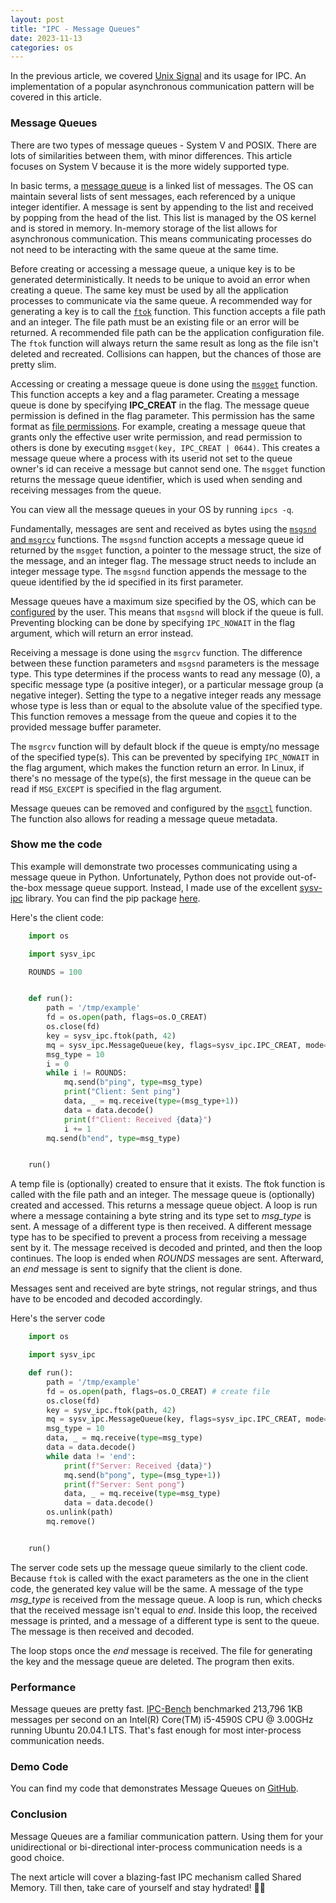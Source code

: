 ```yaml
---
layout: post
title: "IPC - Message Queues"
date: 2023-11-13
categories: os
---
```


In the previous article, we covered [Unix Signal](https://goodyduru.github.io/os/2023/10/05/ipc-unix-signals.html) and its usage for IPC. An implementation of a popular asynchronous communication pattern will be covered in this article.

### Message Queues 
There are two types of message queues - System V and POSIX. There are lots of similarities between them, with minor differences. This article focuses on System V because it is the more widely supported type. 

In basic terms, a [message queue](https://github.com/torvalds/linux/blob/6bc986ab839c844e78a2333a02e55f02c9e57935/ipc/msg.c#L49) is a linked list of messages. The OS can maintain several lists of sent messages, each referenced by a unique integer identifier. A message is sent by appending to the list and received by popping from the head of the list. This list is managed by the OS kernel and is stored in memory. In-memory storage of the list allows for asynchronous communication. This means communicating processes do not need to be interacting with the same queue at the same time.

Before creating or accessing a message queue, a unique key is to be generated deterministically. It needs to be unique to avoid an error when creating a queue. The same key must be used by all the application processes to communicate via the same queue. A recommended way for generating a key is to call the [`ftok`](https://man7.org/linux/man-pages/man3/ftok.3.html) function. This function accepts a file path and an integer. The file path must be an existing file or an error will be returned. A recommended file path can be the application configuration file. The `ftok` function will always return the same result as long as the file isn't deleted and recreated. Collisions can happen, but the chances of those are pretty slim.

Accessing or creating a message queue is done using the [`msgget`](https://man7.org/linux/man-pages/man2/msgget.2.html) function. This function accepts a key and a flag parameter. Creating a message queue is done by specifying **IPC_CREAT** in the flag. The message queue permission is defined in the flag parameter. This permission has the same format as [file permissions](https://www.multacom.com/faq/password_protection/file_permissions.htm). For example, creating a message queue that grants only the effective user write permission, and read permission to others is done by executing `msgget(key, IPC_CREAT | 0644)`. This creates a message queue where a process with its userid not set to the queue owner's id can receive a message but cannot send one. The `msgget` function returns the message queue identifier, which is used when sending and receiving messages from the queue.

You can view all the message queues in your OS by running `ipcs -q`.

Fundamentally, messages are sent and received as bytes using the [`msgsnd` and `msgrcv`](https://man7.org/linux/man-pages/man2/msgsnd.2.html) functions. The `msgsnd` function accepts a message queue id returned by the `msgget` function, a pointer to the message struct, the size of the message, and an integer flag. The message struct needs to include an integer message type. The `msgsnd` function appends the message to the queue identified by the id specified in its first parameter. 

Message queues have a maximum size specified by the OS, which can be [configured](https://www.ibm.com/docs/en/db2/11.1?topic=unix-modifying-kernel-parameters-linux) by the user. This means that `msgsnd` will block if the queue is full. Preventing blocking can be done by specifying `IPC_NOWAIT` in the flag argument, which will return an error instead.

Receiving a message is done using the `msgrcv` function. The difference between these function parameters and `msgsnd` parameters is the message type. This type determines if the process wants to read any message (0), a specific message type (a positive integer), or a particular message group (a negative integer). Setting the type to a negative integer reads any message whose type is less than or equal to the absolute value of the specified type. This function removes a message from the queue and copies it to the provided message buffer parameter.

The `msgrcv` function will by default block if the queue is empty/no message of the specified type(s). This can be prevented by specifying `IPC_NOWAIT` in the flag argument, which makes the function return an error. In Linux, if there's no message of the type(s), the first message in the queue can be read if `MSG_EXCEPT` is specified in the flag argument.

Message queues can be removed and configured by the [`msgctl`](https://man7.org/linux/man-pages/man2/msgctl.2.html) function. The function also allows for reading a message queue metadata.

### Show me the code
This example will demonstrate two processes communicating using a message queue in Python. Unfortunately, Python does not provide out-of-the-box message queue support. Instead, I made use of the excellent [sysv-ipc](https://semanchuk.com/philip/sysv_ipc/#message_queue) library. You can find the pip package [here](https://pypi.org/project/sysv-ipc/).

Here's the client code:
```python
    import os

    import sysv_ipc

    ROUNDS = 100


    def run():
        path = '/tmp/example'
        fd = os.open(path, flags=os.O_CREAT)
        os.close(fd)
        key = sysv_ipc.ftok(path, 42)
        mq = sysv_ipc.MessageQueue(key, flags=sysv_ipc.IPC_CREAT, mode=0o644)
        msg_type = 10
        i = 0
        while i != ROUNDS:
            mq.send(b"ping", type=msg_type)
            print("Client: Sent ping")
            data, _ = mq.receive(type=(msg_type+1))
            data = data.decode()
            print(f"Client: Received {data}")
            i += 1
        mq.send(b"end", type=msg_type)


    run()
```
A temp file is (optionally) created to ensure that it exists. The ftok function is called with the file path and an integer. The message queue is (optionally) created and accessed. This returns a message queue object. A loop is run where a message containing a byte string and its type set to *msg_type* is sent. A message of a different type is then received. A different message type has to be specified to prevent a process from receiving a message sent by it. The message received is decoded and printed, and then the loop continues. The loop is ended when _ROUNDS_ messages are sent. Afterward, an _end_ message is sent to signify that the client is done.

Messages sent and received are byte strings, not regular strings, and thus have to be encoded and decoded accordingly.

Here's the server code

```python
    import os

    import sysv_ipc

    def run():
        path = '/tmp/example'
        fd = os.open(path, flags=os.O_CREAT) # create file
        os.close(fd)
        key = sysv_ipc.ftok(path, 42)
        mq = sysv_ipc.MessageQueue(key, flags=sysv_ipc.IPC_CREAT, mode=0o644)
        msg_type = 10
        data, _ = mq.receive(type=msg_type)
        data = data.decode()
        while data != 'end':
            print(f"Server: Received {data}")
            mq.send(b"pong", type=(msg_type+1))
            print(f"Server: Sent pong")
            data, _ = mq.receive(type=msg_type)
            data = data.decode()
        os.unlink(path)
        mq.remove()


    run()
```

The server code sets up the message queue similarly to the client code. Because `ftok` is called with the exact parameters as the one in the client code, the generated key value will be the same. A message of the type *msg_type* is received from the message queue. A loop is run, which checks that the received message isn't equal to _end_. Inside this loop, the received message is printed, and a message of a different type is sent to the queue. The message is then received and decoded.

The loop stops once the _end_ message is received. The file for generating the key and the message queue are deleted. The program then exits.

### Performance
Message queues are pretty fast. [IPC-Bench](https://github.com/goldsborough/ipc-bench#benchmarked-on-intelr-coretm-i5-4590s-cpu--300ghz-running-ubuntu-20041-lts) benchmarked 213,796 1KB messages per second on an Intel(R) Core(TM) i5-4590S CPU @ 3.00GHz running Ubuntu 20.04.1 LTS. That's fast enough for most inter-process communication needs.

### Demo Code
You can find my code that demonstrates Message Queues on [GitHub](https://github.com/goodyduru/ipc-demos).

### Conclusion
Message Queues are a familiar communication pattern. Using them for your unidirectional or bi-directional inter-process communication needs is a good choice.

The next article will cover a blazing-fast IPC mechanism called Shared Memory. Till then, take care of yourself and stay hydrated! ✌🏾
